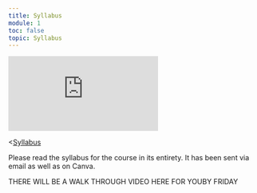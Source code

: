 ```yaml
---
title: Syllabus
module: 1
toc: false
topic: Syllabus
---
```



<div class="embed-responsive embed-responsive-16by9"><iframe class="embed-responsive-item" src="https://youtu.be/PFun6phUC8o?si=LkrwcXS-uVEJGwgI
continueMode=true" frameborder="0" allowfullscreen></iframe></div> 

  <[Syllabus]({{site.baseurl}}/syllabus/)



<!--

<div class="embed-responsive embed-responsive-16by9"><iframe class="embed-responsive-item" src="https://umontana.zoom.us/rec/play/uZF-I7ur_Dg3SYCTuQSDA_4qW47vKqOsgyEbrPoPxE7gUnYGMQWuMuYRYuMPAo2rdJdJnMvTgFANRd4A?continueMode=true" frameborder="0" allowfullscreen></iframe></div> 

  <[Syllabus]({{site.baseurl}}/syllabus/)
  -->

Please read the syllabus for the course in its entirety. It has been sent via email as well as on Canva.

THERE WILL BE A WALK THROUGH VIDEO HERE FOR YOUBY FRIDAY

<!--

<div class="embed-responsive embed-responsive-16by9"><iframe class="embed-responsive-item" src="https://www.youtube.com/embed/KN5HYJK0rKE" frameborder="0" allow="accelerometer; autoplay; encrypted-media; gyroscope; picture-in-picture" allowfullscreen></iframe></div>
-->


